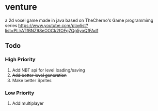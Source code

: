 # venture
a 2d voxel game made in java based on TheCherno's Game programmimg series https://www.youtube.com/playlist?list=PLlrATfBNZ98eOOCk2fOFg7Qg5yoQfFAdf

## Todo
### High Priority
1. Add NBT api for level loading/saving
2. ~~Add better level generation~~
3. Make better Sprites 

### Low Priority
1. Add multiplayer
